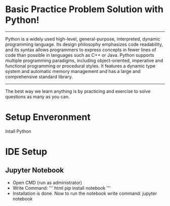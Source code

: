 # Basic Practice Problem Solution with Python! 
__________
Python is a widely used high-level, general-purpose, interpreted, dynamic programming language. Its design philosophy emphasizes code readability, and its syntax allows programmers to express concepts in fewer lines of code than possible in languages such as C++ or Java.
Python supports multiple programming paradigms, including object-oriented, imperative and functional programming or procedural styles. It features a dynamic type system and automatic memory management and has a large and comprehensive standard library.
__________
The best way we learn anything is by practicing and exercise to solve questions as many as you can.


# Setup Enveronment
Intall Python

# IDE Setup
## Jupyter Notebook
  * Open CMD (run as administrator)
  * Write Command: 
  ''' html
    pip install notebook
  '''
  * Installation is done. Now to run the notebook write command:
    jupyter notebook

